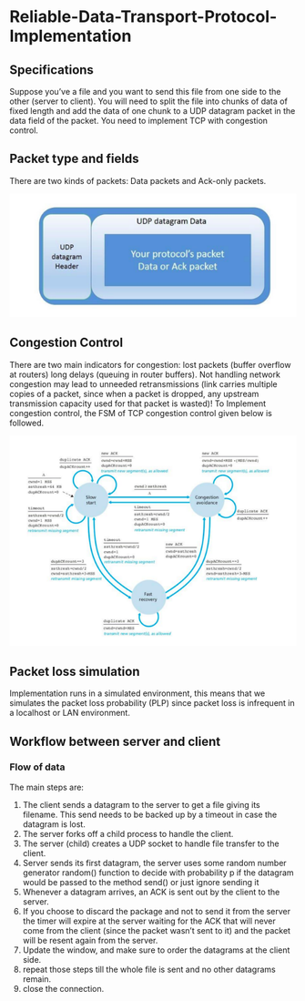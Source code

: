 # Reliable-Data-Transport-Protocol-Implementation

## Specifications
Suppose you’ve a file and you want to send this file from one side to the other (server to
client). You will need to split the file into chunks of data of fixed length and add the data of
one chunk to a UDP datagram packet in the data field of the packet. You need to implement
TCP with congestion control.
## Packet type and fields
There are two kinds of packets: Data packets and Ack-only packets.

![UDP datagram](https://github.com/radwaahmed20112000/Reliable-Data-Transport-Protocol-Implementation/blob/main/UDPdatagram.png)

## Congestion Control 
There are two main indicators for congestion: lost packets (buffer overflow at
routers) long delays (queuing in router buffers). Not handling network congestion may lead
to unneeded retransmissions (link carries multiple copies of a packet, since when a packet is
dropped, any upstream transmission capacity used for that packet is wasted)! To Implement
congestion control, the FSM of TCP congestion control given below is followed.

![GBN FSM](https://github.com/radwaahmed20112000/Reliable-Data-Transport-Protocol-Implementation/blob/main/GBN.png)

## Packet loss simulation
Implementation runs in a simulated environment, this means that we simulates
the packet loss probability (PLP) since packet loss is infrequent in a localhost or LAN
environment.

## Workflow between server and client
### Flow of data
The main steps are:
1. The client sends a datagram to the server to get a file giving its filename. This
send needs to be backed up by a timeout in case the datagram is lost.
2. The server forks off a child process to handle the client.
3. The server (child) creates a UDP socket to handle file transfer to the client.
4. Server sends its first datagram, the server uses some random number generator
random() function to decide with probability p if the datagram would be passed
to the method send() or just ignore sending it
5. Whenever a datagram arrives, an ACK is sent out by the client to the server.
6. If you choose to discard the package and not to send it from the server the
timer will expire at the server waiting for the ACK that will never come from
the client (since the packet wasn’t sent to it) and the packet will be resent again
from the server.
7. Update the window, and make sure to order the datagrams at the client side.
8. repeat those steps till the whole file is sent and no other datagrams remain.
9. close the connection.
